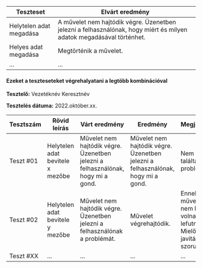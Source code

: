  | Teszteset               | Elvárt eredmény                                                                                                     | 
 |-------------------------|---------------------------------------------------------------------------------------------------------------------| 
 | Helytelen adat megadása | A művelet nem hajtódik végre. Üzenetben jelezni a felhasználónak, hogy miért és milyen adatok megadásával történhet.|
 | Helyes adat megadása    | Megtörténik a művelet.                                                                                              | 
 | ... | ... | 

#### Ezeket a teszteseteket végrehalyatani a legtöbb kombinációval

**Tesztelő:** Vezetéknév Keresztnév

**Tesztelés dátuma:** 2022.október.xx.

| Tesztszám | Rövid leírás                     | Várt eredmény                                                                   | Eredmény                                                                       | Megjegyzés                |
|-----------|----------------------------------|---------------------------------------------------------------------------------|--------------------------------------------------------------------------------|---------------------------|
| Teszt #01 | Helytelen adat bevitele x mezőbe | Művelet nem hajtódik végre. Üzenetben jelezni a felhasználónak, hogy mi a gond. | Művelet nem hajtódik végre. Üzenetben jelezni a felhasználónak, hogy mi a gond.| Nem találtam problémát.   |
| Teszt #02 | Helytelen adat bevitele y mezőbe | Művelet nem hajtódik végre. Üzenetben jelezni a felhasználónak a problémát.     | Művelet végrehajtódik.                                                         | Ennek a műveletnek nem lehetett volna lefutnia. Mielőbbi javításra szorul |
| Teszt #XX | ... | ... | ... | ... |   
